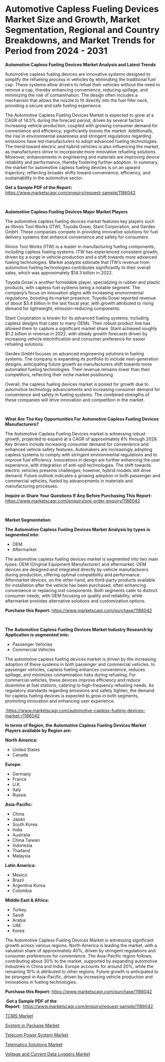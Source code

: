 <p><h1>Automotive Capless Fueling Devices Market Size and Growth, Market Segmentation, Regional and Country Breakdowns, and Market Trends for Period from 2024 -  2031</h1></p><p><strong>Automotive Capless Fueling Devices Market Analysis and Latest Trends</strong></p>
<p><p>Automotive capless fueling devices are innovative systems designed to simplify the refueling process in vehicles by eliminating the traditional fuel cap. These systems allow drivers to refuel their vehicles without the need to remove a cap, thereby enhancing convenience, reducing spillage, and minimizing the risk of contamination. The design often includes a mechanism that allows the nozzle to fit directly into the fuel filler neck, providing a secure and safe fueling experience.</p><p>The Automotive Capless Fueling Devices Market is expected to grow at a CAGR of 14.5% during the forecast period, driven by several factors. Increasing vehicle production, coupled with growing consumer demand for convenience and efficiency, significantly boosts the market. Additionally, the rise in environmental awareness and stringent regulations regarding emissions have led manufacturers to adopt advanced fueling technologies. The trend toward electric and hybrid vehicles is also influencing the market, as manufacturers strive to incorporate more innovative refueling solutions. Moreover, enhancements in engineering and materials are improving device reliability and performance, thereby fostering further adoption. In summary, the market for automotive capless fueling devices is on an upward trajectory, reflecting broader shifts toward convenience, efficiency, and sustainability in the automotive sector.</p></p>
<p><strong>Get a Sample PDF of the Report:&nbsp;</strong> <a href="https://www.marketscagr.com/enquiry/request-sample/1186042?utm_campaign=1556&utm_medium=2&utm_source=Github&utm_content=ia&utm_term=22102024&utm_id=automotive-capless-fueling-devices">https://www.marketscagr.com/enquiry/request-sample/1186042</a></p>
<p>&nbsp;</p>
<p><strong>Automotive Capless Fueling Devices Major Market Players</strong></p>
<p><p>The automotive capless fueling devices market features key players such as Illinois Tool Works (ITW), Toyoda Gosei, Stant Corporation, and Gerdes GmbH. These companies compete in providing innovative solutions for fuel delivery systems that enhance convenience and safety for consumers.</p><p>Illinois Tool Works (ITW) is a leader in manufacturing fueling components, including capless fueling systems. ITW has experienced consistent growth, driven by a surge in vehicle production and a shift towards more advanced fueling technologies. Market analysts estimate that ITW’s revenue from automotive fueling technologies contributes significantly to their overall sales, which was approximately $14.3 billion in 2022.</p><p>Toyoda Gosei is another formidable player, specializing in rubber and plastic products, with capless fuel systems being a notable segment. The company’s focus on innovation aligns with increasing environmental regulations, boosting its market presence. Toyoda Gosei reported revenue of about $3.4 billion in the last fiscal year, with growth attributed to rising demand for lightweight, emission-reducing components.</p><p>Stant Corporation is known for its advanced fueling systems, including capless designs that cater to many OEMs. Their robust product line has allowed them to capture a significant market share. Stant achieved roughly $1.2 billion in revenue in 2022, with steady growth forecasts driven by increasing vehicle electrification and consumer preference for easier refueling solutions.</p><p>Gerdes GmbH focuses on advanced engineering solutions in fueling systems. The company is expanding its portfolio to include next-generation designs, anticipating future growth as manufacturers shift towards more automated fueling technologies. Their revenue remains lower than their competitors, reflecting their niche market positioning.</p><p>Overall, the capless fueling devices market is poised for growth due to automotive technology advancements and increasing consumer demand for convenience and safety in fueling systems. The combined strengths of these companies will drive innovation and competition in the market.</p></p>
<p>&nbsp;</p>
<p><strong>What Are The Key Opportunities For Automotive Capless Fueling Devices Manufacturers?</strong></p>
<p><p>The Automotive Capless Fueling Devices market is witnessing robust growth, projected to expand at a CAGR of approximately 8% through 2028. Key drivers include increasing consumer demand for convenience and enhanced vehicle safety features. Automakers are increasingly adopting capless systems to comply with stringent environmental regulations and to improve fuel efficiency. Innovations in design are further enhancing the user experience, with integration of anti-spill technologies. The shift towards electric vehicles presents challenges; however, hybrid models still drive demand. Future outlook indicates a growing adoption in both passenger and commercial vehicles, fueled by advancements in materials and manufacturing processes.</p></p>
<p><strong>Inquire or Share Your Questions If Any Before Purchasing This Report:</strong> <a href="https://www.marketscagr.com/enquiry/pre-order-enquiry/1186042?utm_campaign=1556&utm_medium=2&utm_source=Github&utm_content=ia&utm_term=22102024&utm_id=automotive-capless-fueling-devices">https://www.marketscagr.com/enquiry/pre-order-enquiry/1186042</a></p>
<p>&nbsp;</p>
<p><strong>Market Segmentation</strong></p>
<p><strong>The Automotive Capless Fueling Devices Market Analysis by types is segmented into:</strong></p>
<p><ul><li>OEM</li><li>Aftermarket</li></ul></p>
<p><p>The automotive capless fueling devices market is segmented into two main types: OEM (Original Equipment Manufacturer) and aftermarket. OEM devices are designed and integrated directly by vehicle manufacturers during production, offering optimal compatibility and performance. Aftermarket devices, on the other hand, are third-party products available for installation after the vehicle has been purchased, often enhancing convenience or replacing lost components. Both segments cater to distinct consumer needs, with OEM focusing on quality and reliability, while aftermarket provides alternative solutions and customization options.</p></p>
<p><strong>Purchase this Report:&nbsp;</strong><a href="https://www.marketscagr.com/purchase/1186042?utm_campaign=1556&utm_medium=2&utm_source=Github&utm_content=ia&utm_term=22102024&utm_id=automotive-capless-fueling-devices">https://www.marketscagr.com/purchase/1186042</a></p>
<p>&nbsp;</p>
<p><strong>The Automotive Capless Fueling Devices Market Industry Research by Application is segmented into:</strong></p>
<p><ul><li>Passenger Vehicles</li><li>Commercial Vehicles</li></ul></p>
<p><p>The automotive capless fueling devices market is driven by the increasing adoption of these systems in both passenger and commercial vehicles. In passenger vehicles, capless fueling enhances convenience, reduces spillage, and minimizes contamination risks during refueling. For commercial vehicles, these devices improve efficiency and reduce downtime at fuel stations, catering to high-frequency refueling needs. As regulatory standards regarding emissions and safety tighten, the demand for capless fueling devices is expected to grow in both segments, promoting innovation and enhancing user experience.</p></p>
<p><a href="https://www.marketscagr.com/automotive-capless-fueling-devices-market-r1186042?utm_campaign=1556&utm_medium=2&utm_source=Github&utm_content=ia&utm_term=22102024&utm_id=automotive-capless-fueling-devices">&nbsp;https://www.marketscagr.com/automotive-capless-fueling-devices-market-r1186042</a></p>
<p><strong>In terms of Region, the Automotive Capless Fueling Devices Market Players available by Region are:</strong></p>
<p>
    <p> <strong> North America: </strong>
        <ul>
            <li>United States</li>
            <li>Canada</li>
        </ul>
        </p> 
    <p> <strong> Europe: </strong>
        <ul>
            <li>Germany</li>
            <li>France</li>
            <li>U.K.</li>
            <li>Italy</li>
            <li>Russia</li>
        </ul>
        </p> 
    <p> <strong> Asia-Pacific: </strong>
        <ul>
            <li>China</li>
            <li>Japan</li>
            <li>South Korea</li>
            <li>India</li>
            <li>Australia</li>
            <li>China Taiwan</li>
            <li>Indonesia</li>
            <li>Thailand</li>
            <li>Malaysia</li>
        </ul>
        </p> 
    <p> <strong> Latin America: </strong>
        <ul>
            <li>Mexico</li>
            <li>Brazil</li>
            <li>Argentina Korea</li>
            <li>Colombia</li>
        </ul>
        </p> 
    <p> <strong> Middle East & Africa: </strong>
        <ul>
            <li>Turkey</li>
            <li>Saudi</li>
            <li>Arabia</li>
            <li>UAE</li>
            <li>Korea</li>
        </ul>
    </p>
    </p>
<p><p>The Automotive Capless Fueling Devices Market is witnessing significant growth across various regions. North America is leading the market, with a valuation share of approximately 40%, driven by stringent regulations and consumer preferences for convenience. The Asia-Pacific region follows, contributing about 30% to the market, supported by expanding automotive industries in China and India. Europe accounts for around 20%, while the remaining 10% is attributed to other regions. Future growth is anticipated to be strongest in Asia-Pacific, driven by increasing vehicle production and innovations in fueling technologies.</p></p>
<p><strong>Purchase this Report: </strong><a href="https://www.marketscagr.com/purchase/1186042?utm_campaign=1556&utm_medium=2&utm_source=Github&utm_content=ia&utm_term=22102024&utm_id=automotive-capless-fueling-devices">https://www.marketscagr.com/purchase/1186042</a></p>
<p>&nbsp;<strong>Get a Sample PDF of the Report:&nbsp;&nbsp;</strong><a href="https://www.marketscagr.com/enquiry/request-sample/1186042?utm_campaign=1556&utm_medium=2&utm_source=Github&utm_content=ia&utm_term=22102024&utm_id=automotive-capless-fueling-devices">https://www.marketscagr.com/enquiry/request-sample/1186042</a></p>
<p><strong></strong></p>
<p><p><a href="https://www.linkedin.com/pulse/regional-adaptations-global-tcms-market-trends-overview-uqpcc?utm_campaign=1556&utm_medium=2&utm_source=Github&utm_content=ia&utm_term=22102024&utm_id=automotive-capless-fueling-devices">TCMS Market</a></p><p><a href="https://www.linkedin.com/pulse/unlocking-growth-potential-strategic-analysis-system-5175c?utm_campaign=1556&utm_medium=2&utm_source=Github&utm_content=ia&utm_term=22102024&utm_id=automotive-capless-fueling-devices">System in Package Market</a></p><p><a href="https://www.linkedin.com/pulse/telecom-power-system-market-analysis-product-segmentation-u8lmc?utm_campaign=1556&utm_medium=2&utm_source=Github&utm_content=ia&utm_term=22102024&utm_id=automotive-capless-fueling-devices">Telecom Power System Market</a></p><p><a href="https://www.linkedin.com/pulse/telematics-solutions-market-global-regional-analysis-cmt2c?utm_campaign=1556&utm_medium=2&utm_source=Github&utm_content=ia&utm_term=22102024&utm_id=automotive-capless-fueling-devices">Telematics Solutions Market</a></p><p><a href="https://issuu.com/reportprime-2/docs/voltage-and-current-data-loggers-ma_4bdfa9ba78a73f?utm_campaign=1556&utm_medium=2&utm_source=Github&utm_content=ia&utm_term=22102024&utm_id=automotive-capless-fueling-devices">Voltage and Current Data Loggers Market</a></p></p>